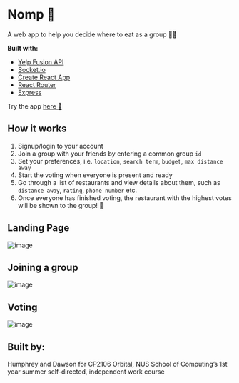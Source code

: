 # Nomp 🌮
A web app to help you decide where to eat as a group 🍛🍻

**Built with:**
- [Yelp Fusion API](https://www.yelp.com/developers/documentation/v3/get_started)
- [Socket.io](https://socket.io/docs/v4/)
- [Create React App](https://github.com/facebook/create-react-app)
- [React Router](https://github.com/remix-run/react-router)
- [Express](https://expressjs.com/)

Try the app [here 🥤](https://orbital-nomp.netlify.app/)

## How it works

1. Signup/login to your account
2. Join a group with your friends by entering a common group `id`
3. Set your preferences, i.e. `location`, `search term`, `budget`, `max distance away`
4. Start the voting when everyone is present and ready
5. Go through a list of restaurants and view details about them, such as `distance away`, `rating`, `phone number` etc.
6. Once everyone has finished voting, the restaurant with the highest votes will be shown to the group! 🥂

## Landing Page

![image](https://user-images.githubusercontent.com/48670655/183425920-bc9a2412-57e1-42c3-98d8-d951f41e46d1.png)

## Joining a group

![image](https://user-images.githubusercontent.com/48670655/183430240-1b9e0abd-1176-48bd-baa7-696e9edc000f.png)

## Voting 

![image](https://user-images.githubusercontent.com/48670655/183432425-6ba37108-80c1-46f6-8915-0e5d2081c1c1.png)


## Built by:
Humphrey and Dawson for CP2106 Orbital, NUS School of Computing’s 1st year summer self-directed, independent work course
